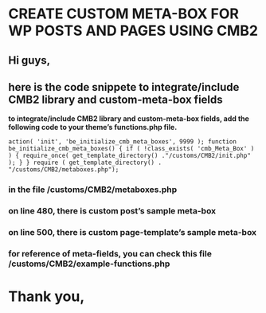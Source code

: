 # CREATE CUSTOM META-BOX FOR WP POSTS AND PAGES USING CMB2

## Hi guys,
## here is the code snippete to integrate/include CMB2 library and custom-meta-box fields

**to integrate/include CMB2 library and custom-meta-box fields, add the following code to your theme’s functions.php file.**

`action( 'init', 'be_initialize_cmb_meta_boxes', 9999 );
function be_initialize_cmb_meta_boxes() {
    if ( !class_exists( 'cmb_Meta_Box' ) ) {
        require_once( get_template_directory() ."/customs/CMB2/init.php" );
    }
}
require ( get_template_directory() . "/customs/CMB2/metaboxes.php");`

### in the file /customs/CMB2/metaboxes.php
### on line 480, there is custom post’s sample meta-box
### on line 500, there is custom page-template’s sample meta-box

### for reference of meta-fields, you can check this file /customs/CMB2/example-functions.php

# Thank you,
